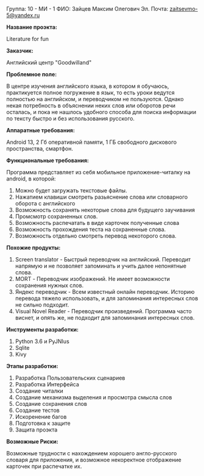 Группа: 10 - МИ - 1
ФИО: Зайцев Максим Олегович
Эл. Почта: zaitsevmo-5@yandex.ru


**Название проэкта:**

Literature for fun


**Заказчик:**

Английский центр "Goodwilland"


**Проблемное поле:**

В центре изучения английского языка, в котором я обучаюсь, практикуется полное погружение в язык,
то есть уроки ведутся полностью на английском, и переводчиком не пользуются.
Однако некая потребность в объяснении неких слов или оборотов речи осталась,
и пока не нашлось удобного способа для поиска информации по тексту быстро и без использования русского.

**Аппаратные требования:**

Android 13, 2 Гб оперативной памяти, 1 ГБ свободного дискового пространства, смартфон.

**Функциональные требования:**

Программа представляет из себя мобильное приложение-читалку на android, в которой:
1) Можно будет загружать текстовые файлы.
2) Нажатием клавиши смотреть разьяснение слова или словарного оборота с английского
3) Возможность сохранять некоторые слова для будущего заучивания
4) Промсмотр сохраненных слов.
5) Возможность распечатать в виде карточек полученные слова
6) Возможность прохождения теста на сохраненные слова.
7) Возможность отдельно смотреть перевод некоторого слова.


**Похожие продукты:**

1) Screen translator - Быстрый переводчик на английский. Переводит напрямую и не позволяет запоминать и учить далее непонятные слова.
2) MORT - Переводчик изображений. Не имеет возможности сохранения нужных слов.
3) Яндекс переводчик - Всем известный онлайн переводчик. Историю перевода тяжело использовать, и для запоминания интересных слов не сильно подходит.
4) Visual Novel Reader - Переводчик произведений. Программа часто виснет, и опять же, не подходит для запоминания интересных слов.


**Инструменты разработки:**

1) Python 3.6 и PyJNIus
2) Sqlite
3) Kivy


**Этапы разработки:**
1) Разработка Пользовательских сценариев
2) Разработка Интерфейса
3) Создание читалки
4) Создание механизма выделения и просмотра смысла слов
5) Создание сохранения слов
6) Создание тестов
7) Искоренение багов
8) Подготовка к защите
9) Защита проэкта


**Возможные Риски:**

Возможные трудности с нахождением хорошего англо-русского словаря для приложения, и возможное некоректное отображение карточек при распечатке их.
